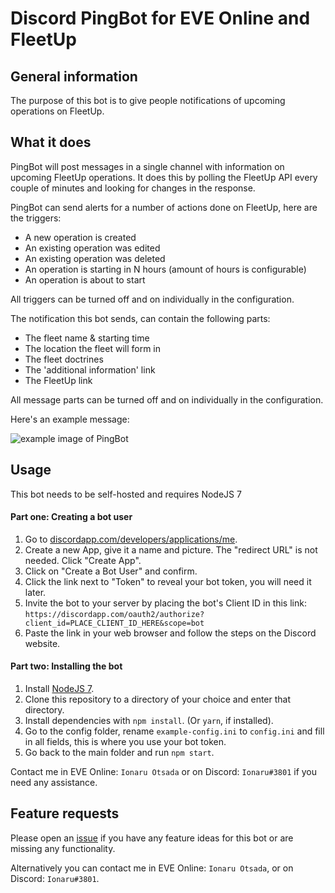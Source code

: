 # Discord PingBot for EVE Online and FleetUp

## General information
The purpose of this bot is to give people notifications of upcoming operations on FleetUp.

## What it does
PingBot will post messages in a single channel with information on upcoming FleetUp operations. It does this by polling the FleetUp API every couple of minutes and looking for changes in the response.

PingBot can send alerts for a number of actions done on FleetUp, here are the triggers:
* A new operation is created
* An existing operation was edited
* An existing operation was deleted
* An operation is starting in N hours (amount of hours is configurable)
* An operation is about to start

All triggers can be turned off and on individually in the configuration.

The notification this bot sends, can contain the following parts:
* The fleet name & starting time
* The location the fleet will form in
* The fleet doctrines
* The 'additional information' link
* The FleetUp link

All message parts can be turned off and on individually in the configuration.

Here's an example message:

![example image of PingBot](https://cloud.githubusercontent.com/assets/3472373/26179692/6e4a15da-3b65-11e7-8266-272aae2298cf.png)

## Usage
This bot needs to be self-hosted and requires NodeJS 7

#### Part one: Creating a bot user
1. Go to [discordapp.com/developers/applications/me](discordapp.com/developers/applications/me).
2. Create a new App, give it a name and picture. The "redirect URL" is not needed. Click "Create App".
3. Click on "Create a Bot User" and confirm.
4. Click the link next to "Token" to reveal your bot token, you will need it later.
5. Invite the bot to your server by placing the bot's Client ID in this link: `https://discordapp.com/oauth2/authorize?client_id=PLACE_CLIENT_ID_HERE&scope=bot`
6. Paste the link in your web browser and follow the steps on the Discord website.

#### Part two: Installing the bot
1. Install [NodeJS 7](https://nodejs.org/en/download/current/).
2. Clone this repository to a directory of your choice and enter that directory.
3. Install dependencies with `npm install`. (Or `yarn`, if installed).
4. Go to the config folder, rename `example-config.ini` to `config.ini` and fill in all fields, this is where you use your bot token.
5. Go back to the main folder and run `npm start`.

Contact me in EVE Online: `Ionaru Otsada` or on Discord: `Ionaru#3801` if you need any assistance.

## Feature requests
Please open an [issue](https://github.com/Ionaru/PingBot/issues/new) if you have any feature ideas for this bot
or are missing any functionality.

Alternatively you can contact me in EVE Online: `Ionaru Otsada`, or on Discord: `Ionaru#3801`.
